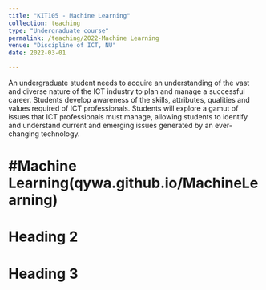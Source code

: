 ```yaml
---
title: "KIT105 - Machine Learning"
collection: teaching
type: "Undergraduate course"
permalink: /teaching/2022-Machine Learning
venue: "Discipline of ICT, NU"
date: 2022-03-01

---
```


An undergraduate student needs to acquire an understanding of the vast and diverse nature of the ICT industry to plan and manage a successful career. Students develop awareness of the skills, attributes, qualities and values required of ICT professionals. Students will explore a gamut of issues that ICT professionals must manage, allowing students to identify and understand current and emerging issues generated by an ever-changing technology.

#Machine Learning(qywa.github.io/MachineLearning)
======


Heading 2
======

Heading 3
======
